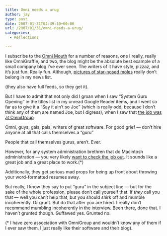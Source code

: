 ```yaml
---
title: Omni needs a urug
author: jay
type: post
date: 2007-01-31T02:49:10+00:00
url: /2007/01/31/omni-needs-a-urug/
categories:
  - Reflections

---
```

I subscribe to the [Omni Mouth][1] for a number of reasons, one I really, really like OmniGraffle, and two, the blog might be the absolute best example of a small company blog I’ve ever seen. The writers of it have style, pizzaz, and it’s just fun. Really fun. Although, [pictures of star-nosed moles][2] really don’t belong in my news list.

(they also have full feeds, so they get it).

But I have to admit that not only did I groan when I saw “System Guru Opening” in the titles list in my unread Google Reader items, and I went so far as to give it a “Say it ain’t so Joe” (which is really odd, because I don’t think any of them are named Joe, but I digress), when I saw that [the job was at OmniGroup][3]

Omni, guys, gals, pals, writers of great software. For good grief — don’t hire anyone at all that calls themselves a “guru”

People that call themselves gurus, aren’t. Ever.

However, for any system administration brethren that do Macintosh administration — you very likely [want to check the job out][4]. It sounds like a great job and a great place to work.(*)

Additionally, they get serious mad props for being up front about throwing your word-formatted resumes away.

But really, I know they say to put “guru” in the subject line — but for the sake of the whole profession, please don’t call yourself that. If _they_ call you that — well you can’t help that, but you should shirk off and mumble incoherently. Or grunt. But do that after you are hired. I really don’t recommend mumbling incoherently in the interview. Been there, done that. I haven’t grunted though. Guffawed yes. Grunted no.

(* I have zero association with OmniGroup and wouldn’t know any of them if I ever saw them. I just really like their software and their blog).

 [1]: http://blog.omnigroup.com/
 [2]: http://blog.omnigroup.com/2007/01/25/pondering-our-potential-mascots/
 [3]: http://blog.omnigroup.com/2007/01/30/system-guru-opening/
 [4]: http://www.omnigroup.com/company/jobs/content.html#systemguru